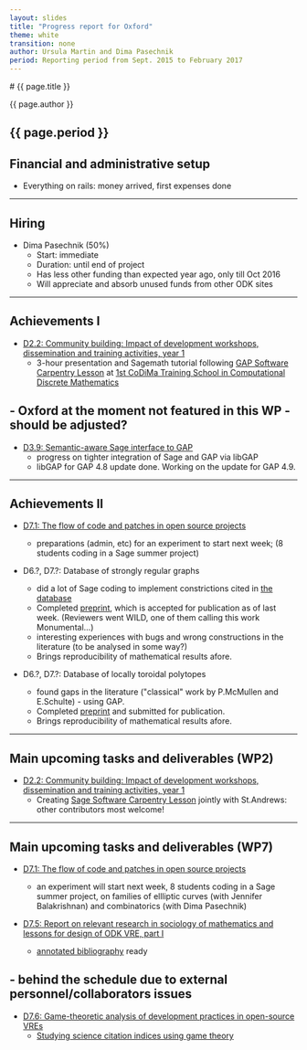 ```yaml
---
layout: slides
title: "Progress report for Oxford"
theme: white
transition: none
author: Ursula Martin and Dima Pasechnik
period: Reporting period from Sept. 2015 to February 2017
---
```


<section data-markdown data-separator="^---\n" data-separator-vertical="^--\n">
# {{ page.title }}

{{ page.author }}


{{ page.period }}
---

## Financial and administrative setup

- Everything on rails: money arrived, first expenses done

---
## Hiring

-   Dima Pasechnik (50%)
    - Start: immediate
    - Duration: until end of project
    - Has less other funding than expected year ago, only till Oct 2016
    - Will appreciate and absorb unused funds from other ODK sites

---
## Achievements I

-   [D2.2: Community building: Impact of development workshops, dissemination and training activities, year 1](https://github.com/OpenDreamKit/OpenDreamKit/issues/42)
    -   3-hour presentation and Sagemath tutorial following
        [GAP Software Carpentry Lesson](http://alex-konovalov.github.io/gap-lesson/) at
        [1st CoDiMa Training School in Computational Discrete Mathematics](http://www.codima.ac.uk/school2015/)
#    -   Oxford at the moment not featured in this WP - should be adjusted?

-   [D3.9: Semantic-aware Sage interface to GAP](https://github.com/OpenDreamKit/OpenDreamKit/issues/68)
    -   progress on tighter integration of Sage and GAP via libGAP
    -   libGAP for GAP 4.8 update done. Working on the update for GAP 4.9.

---
## Achievements II

-   [D7.1: The flow of code and patches in open source projects](https://github.com/OpenDreamKit/OpenDreamKit/issues/148)
    -   preparations (admin, etc) for an experiment to start next week; 
        (8 students coding in a Sage summer project)

-   D6.?, D7.?: Database of strongly regular graphs
    -   did a lot of Sage coding to implement constrictions cited in
        [the database](http://www.win.tue.nl/~aeb/graphs/srg/srgtab.html)
    -   Completed [preprint](http://arxiv.org/abs/1601.00181), which is accepted for publication
        as of last week. (Reviewers went WILD, one of them calling this work Monumental...)
    -   interesting experiences with bugs and wrong constructions in the literature
        (to be analysed in some way?)
    -   Brings reproducibility of mathematical results afore.

-   D6.?, D7.?: Database of locally toroidal polytopes
    -   found gaps in the literature ("classical" work by P.McMullen and E.Schulte) - using GAP.
    -   Completed [preprint]() and submitted for publication.
    -   Brings reproducibility of mathematical results afore.

---
## Main upcoming tasks and deliverables (WP2)

-   [D2.2: Community building: Impact of development workshops, dissemination and training activities, year 1](https://github.com/OpenDreamKit/OpenDreamKit/issues/42)
    -   Creating  [Sage Software Carpentry Lesson](http://alex-konovalov.github.io/sage-lesson/)
        jointly with St.Andrews: other contributors most welcome!

---
## Main upcoming tasks and deliverables (WP7)

-   [D7.1: The flow of code and patches in open source projects](https://github.com/OpenDreamKit/OpenDreamKit/issues/148)
    -   an experiment will start next week, 8 students coding in a Sage summer project, on families of ellliptic curves (with Jennifer Balakrishnan) and combinatorics (with Dima Pasechnik)
 
-   [D7.5: Report on relevant research in sociology of mathematics and lessons for design of ODK VRE, part I](https://github.com/OpenDreamKit/OpenDreamKit/issues/148)
    - [annotated bibliography](https://github.com/dimpase/abib/raw/master/annotated_bibliography.pdf) ready
#    - behind the schedule due to external personnel/collaborators issues

-   [D7.6: Game-theoretic analysis of development practices in open-source VREs](https://github.com/OpenDreamKit/OpenDreamKit/issues/154)
    - [Studying science citation indices using game theory](http://dl.acm.org/citation.cfm?id=2936934)

</section>
